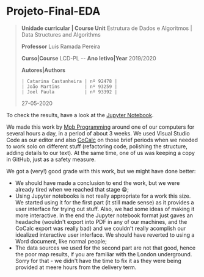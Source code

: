 # Projeto-Final-EDA

>**Unidade curricular | Course Unit** Estrutura de Dados e Algoritmos | Data Structures and Algorithms
>
>**Professor** Luis Ramada Pereira
>
>**Curso|Course** LCD-PL -- **Ano letivo|Year** 2019/2020
>
>**Autores|Authors**
>
>     | Catarina Castanheira | nº 92478 |
>     | João Martins         | nº 93259 |
>     | Joel Paula           | nº 93392 |
>
>
>27-05-2020


To check the results, have a look at the [Jupyter Notebook](Projeto-Final-92478_93259_93392.ipynb).

We made this work by [Mob Programming](https://en.wikipedia.org/wiki/Mob_programming) around one of our computers for several hours a day, in a period of about 3 weeks. 
We used Visual Studio Code as our editor and also [CoCalc](https://cocalc.com/) on those brief periods when we needed to work solo on different stuff (refactoring code, polishing the structure, adding details to our text). At the same time, one of us was keeping a copy in GitHub, just as a safety measure.

We got a (very!) good grade with this work, but we might have done better:
- We should have made a conclusion to end the work, but we were already tired when we reached that stage 😁;
- Using Jupyter notebooks is not really appropriate for a work this size. We started using it for the first part (it still made sense) as it provides a user interface for trying out stuff. Also, we had some ideas of making it more interactive. In the end the Jupyter notebook format just gaves an headache (wouldn't export into PDF in any of our machines, and the CoCalc export was really bad) and we couldn't really acomplish our idealized interactive user interface. We should have reverted to using a Word document, like normal people;
- The data sources we used for the second part are not that good, hence the poor map results, if you are familiar with the London underground. Sorry for that - we didn't have the time to fix it as they were being provided at meere hours from the delivery term.

